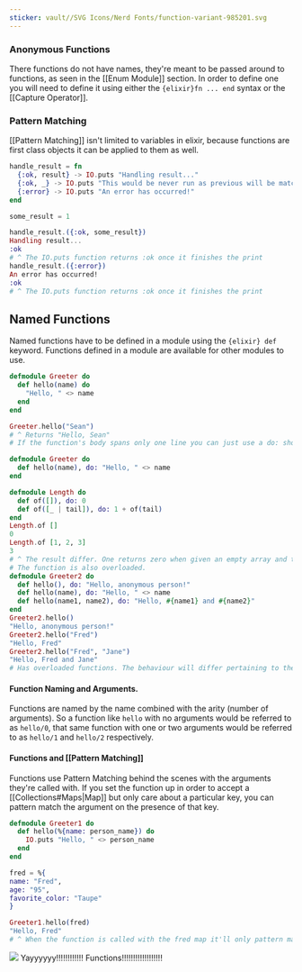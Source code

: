 ```yaml
---
sticker: vault//SVG Icons/Nerd Fonts/function-variant-985201.svg
---
```

### Anonymous Functions 
There functions do not have names, they're meant to be passed around to functions, as seen in the [[Enum Module]] section. In order to define one you will need to define it using either the `{elixir}fn ... end` syntax or the [[Capture Operator]]. 

### Pattern Matching
[[Pattern Matching]] isn't limited to variables in elixir, because functions are first class objects it can be applied to them as well. 
```elixir
handle_result = fn
  {:ok, result} -> IO.puts "Handling result..."
  {:ok, _} -> IO.puts "This would be never run as previous will be matched beforehand."
  {:error} -> IO.puts "An error has occurred!"
end

some_result = 1

handle_result.({:ok, some_result})
Handling result...
:ok
# ^ The IO.puts function returns :ok once it finishes the print
handle_result.({:error})
An error has occurred!
:ok
# ^ The IO.puts function returns :ok once it finishes the print
```

## Named Functions 
Named functions have to be defined in a module using the `{elixir} def` keyword. Functions defined in a module are available for other modules to use. 
```elixir
defmodule Greeter do
  def hello(name) do
    "Hello, " <> name
  end
end

Greeter.hello("Sean")
# ^ Returns "Hello, Sean"
# If the function's body spans only one line you can just use a do: shortcut.

defmodule Greeter do
  def hello(name), do: "Hello, " <> name
end

defmodule Length do
  def of([]), do: 0
  def of([_ | tail]), do: 1 + of(tail)
end
Length.of []
0
Length.of [1, 2, 3]
3
# ^ The result differ. One returns zero when given an empty array and the other returns the length of the array. 
# The function is also overloaded. 
defmodule Greeter2 do
  def hello(), do: "Hello, anonymous person!"
  def hello(name), do: "Hello, " <> name
  def hello(name1, name2), do: "Hello, #{name1} and #{name2}"
end
Greeter2.hello()
"Hello, anonymous person!"
Greeter2.hello("Fred")
"Hello, Fred"
Greeter2.hello("Fred", "Jane")
"Hello, Fred and Jane"
# Has overloaded functions. The behaviour will differ pertaining to the inputs and whether that match the pattern or not. 
```

#### Function Naming and Arguments. 
Functions are named by the name combined with the arity (number of arguments). So a function like `hello` with no arguments would be referred to as `hello/0`, that same function with one or two arguments would be referred to as `hello/1` and `hello/2` respectively. 

#### Functions and [[Pattern Matching]] 
Functions use Pattern Matching behind the scenes with the arguments they're called with. If you set the function up in order to accept a [[Collections#Maps|Map]] but only care about a particular key, you can pattern match the argument on the presence of that key.
```elixir
defmodule Greeter1 do
  def hello(%{name: person_name}) do
    IO.puts "Hello, " <> person_name
  end
end
```
```elixir
fred = %{
name: "Fred",
age: "95",
favorite_color: "Taupe"
}

Greeter1.hello(fred)
"Hello, Fred"
# ^ When the function is called with the fred map it'll only pattern match the key provided. 
```
![](https://media.tenor.com/uJOLBspTDLoAAAAd/cat-dance.gif)
Yayyyyyy!!!!!!!!!!!! Functions!!!!!!!!!!!!!!!!!!